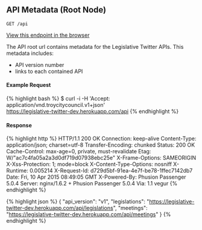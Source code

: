 ## API Metadata (Root Node)

    GET /api

[View this endpoint in the browser](https://legislative-twitter-dev.herokuapp.com/api)

The API root url contains metadata for the Legislative Twitter APIs. This metadata
includes:

* API version number
* links to each contained API


#### Example Request

{% highlight bash %}
$ curl -i -H 'Accept: application/vnd.troycitycouncil.v1+json' \
  https://legislative-twitter-dev.herokuapp.com/api
{% endhighlight %}

#### Response
{% highlight http %}
HTTP/1.1 200 OK
Connection: keep-alive
Content-Type: application/json; charset=utf-8
Transfer-Encoding: chunked
Status: 200 OK
Cache-Control: max-age=0, private, must-revalidate
Etag: W/"ac7c4fa05a2a3d0df719d07938ebc25e"
X-Frame-Options: SAMEORIGIN
X-Xss-Protection: 1; mode=block
X-Content-Type-Options: nosniff
X-Runtime: 0.005214
X-Request-Id: d729d5bf-91ea-4e7f-be78-1ffec7142db7
Date: Fri, 10 Apr 2015 08:49:05 GMT
X-Powered-By: Phusion Passenger 5.0.4
Server: nginx/1.6.2 + Phusion Passenger 5.0.4
Via: 1.1 vegur
{% endhighlight %}

{% highlight json %}
{
  "api_version": "v1",
  "legislations": "https://legislative-twitter-dev.herokuapp.com/api/legislations",
  "meetings": "https://legislative-twitter-dev.herokuapp.com/api/meetings"
}
{% endhighlight %}